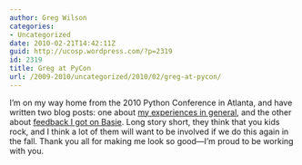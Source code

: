 ```yaml
---
author: Greg Wilson
categories:
- Uncategorized
date: 2010-02-21T14:42:11Z
guid: http://ucosp.wordpress.com/?p=2319
id: 2319
title: Greg at PyCon
url: /2009-2010/uncategorized/2010/02/greg-at-pycon/
---
```


I&#8217;m on my way home from the 2010 Python Conference in Atlanta, and have written two blog posts: one about [my experiences in general](http://pyre.third-bit.com/blog/archives/3540.html), and the other about [feedback I got on Basie](http://blog.basieproject.org/?p=2231). Long story short, they think that you kids rock, and I think a lot of them will want to be involved if we do this again in the fall. Thank you all for making me look so good&#8212;I&#8217;m proud to be working with you.